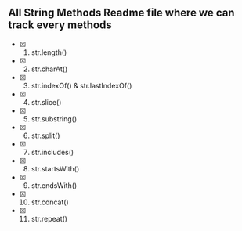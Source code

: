 ## All String Methods Readme file where we can track every methods

- [x] 01) str.length()
- [x] 02) str.charAt()
- [x] 03) str.indexOf() & str.lastIndexOf()
- [x] 04) str.slice()
- [x] 05) str.substring()
- [x] 06) str.split()
- [x] 07) str.includes()
- [x] 08) str.startsWith()
- [x] 09) str.endsWith()
- [x] 10) str.concat()
- [x] 11) str.repeat()